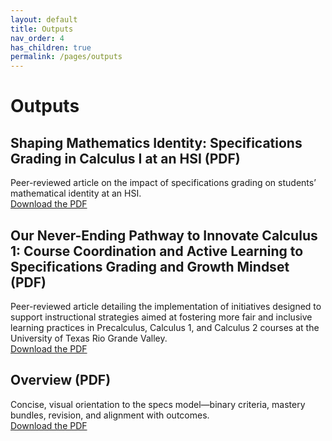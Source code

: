 ```yaml
---
layout: default
title: Outputs
nav_order: 4
has_children: true
permalink: /pages/outputs
---
```


# Outputs

## Shaping Mathematics Identity: Specifications Grading in Calculus I at an HSI (PDF)
Peer-reviewed article on the impact of specifications grading on students’ mathematical identity at an HSI.  
[Download the PDF](/assets/files/ShapingMathIdentity.pdf)



## Our Never-Ending Pathway to Innovate Calculus 1: Course Coordination and Active Learning to Specifications Grading and Growth Mindset (PDF)
Peer-reviewed article detailing  the implementation of initiatives designed to support instructional strategies aimed at fostering more fair and inclusive learning practices in Precalculus, Calculus 1, and Calculus 2 courses at the University of Texas Rio Grande Valley.   
[Download the PDF](/assets/files/Never_Ending_Pathway.pdf)


## Overview (PDF)
Concise, visual orientation to the specs model—binary criteria, mastery bundles, revision, and alignment with outcomes.  
[Download the PDF](/assets/files/Overview.pdf)

